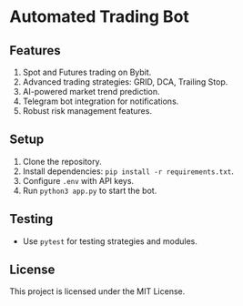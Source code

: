 
# Automated Trading Bot

## Features
1. Spot and Futures trading on Bybit.
2. Advanced trading strategies: GRID, DCA, Trailing Stop.
3. AI-powered market trend prediction.
4. Telegram bot integration for notifications.
5. Robust risk management features.

## Setup
1. Clone the repository.
2. Install dependencies: `pip install -r requirements.txt`.
3. Configure `.env` with API keys.
4. Run `python3 app.py` to start the bot.

## Testing
- Use `pytest` for testing strategies and modules.

## License
This project is licensed under the MIT License.
